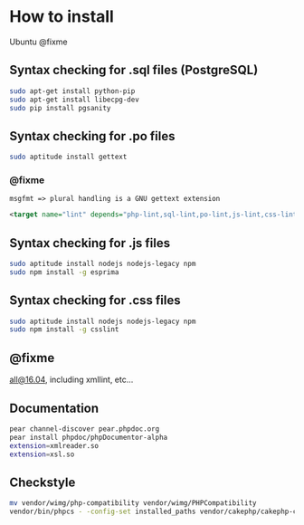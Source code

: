 # How to install

Ubuntu @fixme

## Syntax checking for .sql files (PostgreSQL)

```bash
sudo apt-get install python-pip
sudo apt-get install libecpg-dev
sudo pip install pgsanity
```

## Syntax checking for .po files

```bash
sudo aptitude install gettext
```

### @fixme
```
msgfmt => plural handling is a GNU gettext extension
```

```xml
<target name="lint" depends="php-lint,sql-lint,po-lint,js-lint,css-lint"/>
```

## Syntax checking for .js files

```bash
sudo aptitude install nodejs nodejs-legacy npm
sudo npm install -g esprima
```

## Syntax checking for .css files

```bash
sudo aptitude install nodejs nodejs-legacy npm
sudo npm install -g csslint
```

## @fixme

all@16.04, including xmllint, etc...

## Documentation

```bash
pear channel-discover pear.phpdoc.org
pear install phpdoc/phpDocumentor-alpha
extension=xmlreader.so
extension=xsl.so
```

## Checkstyle

```bash
mv vendor/wimg/php-compatibility vendor/wimg/PHPCompatibility
vendor/bin/phpcs - -config-set installed_paths vendor/cakephp/cakephp-codesniffer,vendor/wimg
```